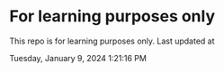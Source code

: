 # For learning purposes only
This repo is for learning purposes only.
Last updated at

Tuesday, January 9, 2024 1:21:16 PM

